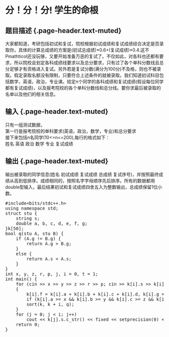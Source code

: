 # 分！分！分! 学生的命根

## 题目描述 {.page-header.text-muted}

<div class="content">
  <p>
    大家都知道，考研包括初试和复试，院校根据初试成绩和复试成绩综合决定是否录取你，具体的计算总成绩的方案是(初试总成绩)*0.6+(复试成绩)*0.4.这不Pmathticol还没玩够，又要开始准备万恶的复试了。不仅如此，对各科也还都有要求，所以院校会划定各科成绩线要求以及总分要求，只有过了各个单科分数线且总分足够才有资格进入复试。另外若是复试分数(满分为100分)不及格，则也不被录取。假定录取名额没有限制，只要符合上述条件的就被录取。我们知道初试科目包括数学，英语，政治，专业课。给定n个同学的各科成绩和复试成绩(假设每位同学都有复试成绩)，以及报考院校的各个单科分数线和总分线。要你求最后被录取的名单以及他们的相关信息。
  </p>
</div>

## 输入 {.page-header.text-muted}

<div class="content">
  <p>
    只有一组测试数据，<br /> 第一行是报考院校的单科要求(英语，政治，数学，专业)和总分要求<br /> 接下来包括n名同学(10<=n<=200),每行的格式如下：<br /> 姓名 英语 政治 数学 专业 复试成绩
  </p>
</div>

## 输出 {.page-header.text-muted}

<div class="content">
  输出被录取的同学信息(姓名 初试成绩 复试成绩 总成绩 复试序号)，并按照最终成绩从高到低排序。成绩相同的，按照名字字母顺序先后排序。所有的数据都用double型输入，最后结果初试和复试成绩四舍五入为整数输出，总成绩保留1位小数。
</div>

<pre class="EnlighterJSRAW" data-enlighter-language="cpp">#include&lt;bits/stdc++.h&gt;
using namespace std;
struct stu {
    string s;
    double a, b, c, d, e, f, g;
}k[50];
bool q(stu A, stu B) {
    if (A.g != B.g) {
        return A.g &gt; B.g;
    }
    else {
        return A.s &lt; A.s;
    }
}
int x, y, z, r, p, j, i = 0, t = 1;
int main() {
    for (cin &gt;&gt; x &gt;&gt; y &gt;&gt; z &gt;&gt; r &gt;&gt; p; cin &gt;&gt; k[i].s &gt;&gt; k[i].a &gt;&gt; k[i].b &gt;&gt; k[i].c &gt;&gt; k[i].d &gt;&gt; k[i].e;)
    {
        k[i].f = k[i].a + k[i].b + k[i].c + k[i].d, k[i].g = k[i].f * 0.6 + k[i].e * 0.4;
        if (k[i].a &gt;= x && k[i].b &gt;= y && k[i].c &gt;= z && k[i].d &gt;= r && k[i].f &gt;= p)i++;
        sort(k, k + i, q);
    }
    for (j = 0; j &lt; i; j++)
        cout &lt;&lt; k[j].s.c_str() &lt;&lt; fixed &lt;&lt; setprecision(0) &lt;&lt; " " &lt;&lt; setprecision(0) &lt;&lt; k[j].f &lt;&lt; " " &lt;&lt; setprecision(0) &lt;&lt; k[j].e &lt;&lt; " " &lt;&lt; setprecision(1) &lt;&lt; k[j].g &lt;&lt; " " &lt;&lt; t++ &lt;&lt; endl;
    return 0;
}</pre>

&nbsp;
